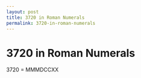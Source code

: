 ```yaml
---
layout: post
title: 3720 in Roman Numerals
permalink: 3720-in-roman-numerals
---
```


# 3720 in Roman Numerals

3720 = MMMDCCXX
